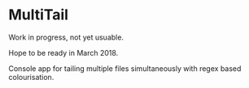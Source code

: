 # MultiTail

Work in progress, not yet usuable.

Hope to be ready in March 2018.

Console app for tailing multiple files simultaneously with regex based colourisation.
